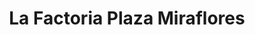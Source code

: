 ---
title: "La Factoria Plaza Miraflores"
url: /tegucigalpa/la-factoria-plaza-miraflores/
shop: general
---